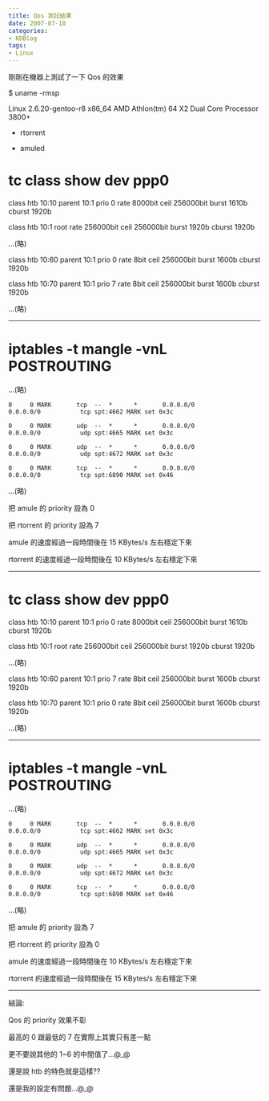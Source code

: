 ```yaml
---
title: Qos 測試結果
date: 2007-07-10
categories:
- KDBlog
tags:
- Linux
---
```

剛剛在機器上測試了一下 Qos 的效果

<quote header="環境">

$ uname -rmsp

Linux 2.6.20-gentoo-r8 x86_64 AMD Athlon(tm) 64 X2 Dual Core Processor 3800+

</quote>

<quote header="測試軟體">

* rtorrent

* amuled

</quote>

<quote header="測試方式一"><block>

# tc class show dev ppp0

class htb 10:10 parent 10:1 prio 0 rate 8000bit ceil 256000bit burst 1610b cburst 1920b

class htb 10:1 root rate 256000bit ceil 256000bit burst 1920b cburst 1920b

...(略)

class htb 10:60 parent 10:1 prio 0 rate 8bit ceil 256000bit burst 1600b cburst 1920b

class htb 10:70 parent 10:1 prio 7 rate 8bit ceil 256000bit burst 1600b cburst 1920b

...(略)

---

# iptables -t mangle -vnL POSTROUTING

...(略)

    0     0 MARK       tcp  --  *      *       0.0.0.0/0            0.0.0.0/0           tcp spt:4662 MARK set 0x3c

    0     0 MARK       udp  --  *      *       0.0.0.0/0            0.0.0.0/0           udp spt:4665 MARK set 0x3c

    0     0 MARK       udp  --  *      *       0.0.0.0/0            0.0.0.0/0           udp spt:4672 MARK set 0x3c

    0     0 MARK       tcp  --  *      *       0.0.0.0/0            0.0.0.0/0           tcp spt:6890 MARK set 0x46

...(略)

</block></quote>

把 amule 的 priority 設為 0

把 rtorrent 的 priority 設為 7

<quote header="結果一">

amule 的速度經過一段時間後在 15 KBytes/s 左右穩定下來

rtorrent 的速度經過一段時間後在 10 KBytes/s 左右穩定下來

</quote>

---

<quote header="測試方式二"><block>

# tc class show dev ppp0

class htb 10:10 parent 10:1 prio 0 rate 8000bit ceil 256000bit burst 1610b cburst 1920b

class htb 10:1 root rate 256000bit ceil 256000bit burst 1920b cburst 1920b

...(略)

class htb 10:60 parent 10:1 prio 7 rate 8bit ceil 256000bit burst 1600b cburst 1920b

class htb 10:70 parent 10:1 prio 0 rate 8bit ceil 256000bit burst 1600b cburst 1920b

...(略)

---

# iptables -t mangle -vnL POSTROUTING

...(略)

    0     0 MARK       tcp  --  *      *       0.0.0.0/0            0.0.0.0/0           tcp spt:4662 MARK set 0x3c

    0     0 MARK       udp  --  *      *       0.0.0.0/0            0.0.0.0/0           udp spt:4665 MARK set 0x3c

    0     0 MARK       udp  --  *      *       0.0.0.0/0            0.0.0.0/0           udp spt:4672 MARK set 0x3c

    0     0 MARK       tcp  --  *      *       0.0.0.0/0            0.0.0.0/0           tcp spt:6890 MARK set 0x46

...(略)

</block></quote>

把 amule 的 priority 設為 7

把 rtorrent 的 priority 設為 0

<quote header="結果二">

amule 的速度經過一段時間後在 10 KBytes/s 左右穩定下來

rtorrent 的速度經過一段時間後在 15 KBytes/s 左右穩定下來

</quote>

---

結論:

Qos 的 priority 效果不彰

最高的 0 跟最低的 7 在實際上其實只有差一點

更不要說其他的 1~6 的中間值了...@_@

還是說 htb 的特色就是這樣??

還是我的設定有問題...@_@

